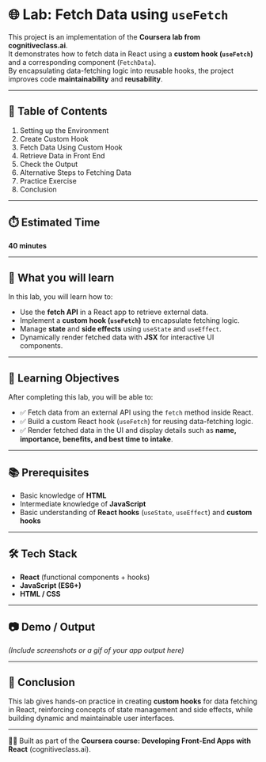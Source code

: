 # 🌐 Lab: Fetch Data using `useFetch`

This project is an implementation of the **Coursera lab from cognitiveclass.ai**.  
It demonstrates how to fetch data in React using a **custom hook (`useFetch`)** and a corresponding component (`FetchData`).  
By encapsulating data-fetching logic into reusable hooks, the project improves code **maintainability** and **reusability**.  

---

## 📌 Table of Contents
1. Setting up the Environment  
2. Create Custom Hook  
3. Fetch Data Using Custom Hook  
4. Retrieve Data in Front End  
5. Check the Output  
6. Alternative Steps to Fetching Data  
7. Practice Exercise  
8. Conclusion  

---

## ⏱️ Estimated Time
**40 minutes**  

---

## 🚀 What you will learn
In this lab, you will learn how to:
- Use the **fetch API** in a React app to retrieve external data.  
- Implement a **custom hook (`useFetch`)** to encapsulate fetching logic.  
- Manage **state** and **side effects** using `useState` and `useEffect`.  
- Dynamically render fetched data with **JSX** for interactive UI components.  

---

## 🎯 Learning Objectives
After completing this lab, you will be able to:  
- ✅ Fetch data from an external API using the `fetch` method inside React.  
- ✅ Build a custom React hook (`useFetch`) for reusing data-fetching logic.  
- ✅ Render fetched data in the UI and display details such as **name, importance, benefits, and best time to intake**.  

---

## 📚 Prerequisites
- Basic knowledge of **HTML**  
- Intermediate knowledge of **JavaScript**  
- Basic understanding of **React hooks** (`useState`, `useEffect`) and **custom hooks**  

---

## 🛠️ Tech Stack
- **React** (functional components + hooks)  
- **JavaScript (ES6+)**  
- **HTML / CSS**  

---

## 📷 Demo / Output
*(Include screenshots or a gif of your app output here)*  

---

## 🏁 Conclusion
This lab gives hands-on practice in creating **custom hooks** for data fetching in React, reinforcing concepts of state management and side effects, while building dynamic and maintainable user interfaces.  

---

👨‍💻 Built as part of the **Coursera course: Developing Front-End Apps with React** (cognitiveclass.ai).  
